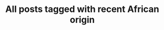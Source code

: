 ---
layout: tag
title: "All posts tagged with recent African origin"
permalink: /weblog/tags/recent-african-origin/
taxonomy: recent African origin
---